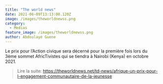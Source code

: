 ```yaml
---
title: "The world news"
date: 2021-06-09T13:13:00.120Z
image: /images/theworldnewss.png
category:
  - Medias
feature_image: /images/theworldnewss.png
author: Abdoulaye Guene
---
```

Le prix pour l’Action civique sera décerné pour la première fois lors du 3ème sommet AfricTivistes qui se tiendra à Nairobi (Kenya) en octobre 2021.
>Lire la suite: https://theworldnews.net/td-news/afrique-un-prix-pour-l-engagement-communautaire-de-la-jeunesse